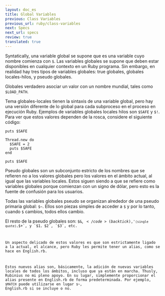 ```yaml
---
layout: doc_es
title: Global Variables
previous: Class Variables
previous_url: ruby/class-variables
next: Specs
next_url: specs
review: true
translated: true
---
```


Syntatically, una variable global se supone que es una variable cuyo nombre
comienza con `$`. Las variables globales se supone que deben estar disponibles
en cualquier contexto en un Ruby programa. Sin embargo, en realidad hay tres
tipos de variables globales: true globales, globales locales-hilos, y pseudo
globales.

Globales verdadero asociar un valor con un nombre mundial, tales como
`$LOAD_PATH`.

Tema globales-locales tienen la sintaxis de una variable global, pero hay una
versión diferente de lo global para cada subproceso en el proceso en ejecución
Ruby.  Ejemplos de variables globales locales hilos son `$SAFE` y `$!`.
Para ver que estos valores dependen de la rosca, considere el siguiente
código:

    puts $SAFE

    Thread.new do
      $SAFE = 2
      puts $SAFE
    end

    puts $SAFE

Pseudo globales son un subconjunto estricto de los nombres que se refieren no
a los valores globales pero los valores en el ámbito actual, al igual que las
variables locales. Estos siguen siendo a que se refiere como variables
globales porque comienzan con un signo de dólar, pero esto es la fuente de
confusión para los usuarios.

Todas las variables globales pseudo se organizan alrededor de una pseudo
primaria global: `$~`. Ellos son piezas simples de acceder a `$` y por lo
tanto, cuando `$` cambios, todos ellos cambio.

El resto de la pseudo globales son: `$&`, <code>$`</code> (backtick), `$'` (single
quote), `$+`, y `$1`, `$2`, `$3`, etc.

Un aspecto delicado de estos valores es que son estrictamente ligado a la
actual, el alcance, pero Ruby les permite tener un alias, como se hace en
English.rb.

Estos nuevos alias son, básicamente, la adición de nuevas variables locales de
todos los ámbitos, incluso que ya están en marcha. Thusly, Rubinius no mi
pleno apoyo. En su lugar, simplemente proporcionar el alias presente en
English.rb de forma predeterminada. Por ejemplo, `$MATCH` puede utilizarse
en lugar `$~`, English.rb si se incluye o no.

